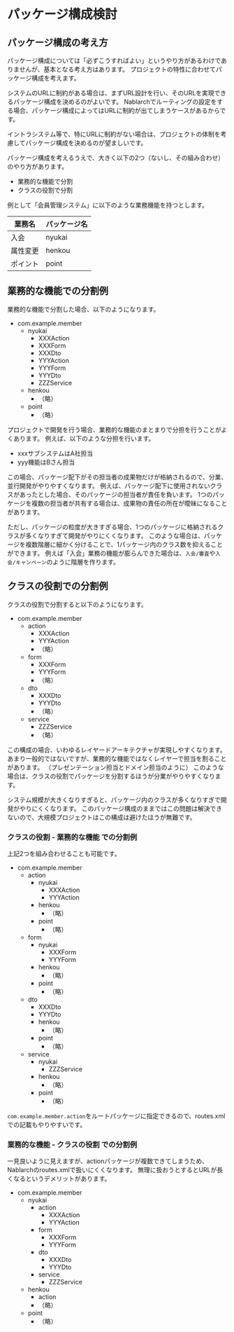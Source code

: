 # パッケージ構成検討

## パッケージ構成の考え方

パッケージ構成については「必ずこうすればよい」というやり方があるわけでありませんが、基本となる考え方はあります。
プロジェクトの特性に合わせてパッケージ構成を考えます。

システムのURLに制約がある場合は、まずURL設計を行い、そのURLを実現できるパッケージ構成を決めるのがよいです。
Nablarchでルーティングの設定をする場合、パッケージ構成によってはURLに制約が出てしまうケースがあるからです。

イントラシステム等で、特にURLに制約がない場合は、プロジェクトの体制を考慮してパッケージ構成を決めるのが望ましいです。


パッケージ構成を考えるうえで、大きく以下の2つ（ないし、その組み合わせ）のやり方があります。

- 業務的な機能で分割
- クラスの役割で分割


例として「会員管理システム」に以下のような業務機能を持つとします。

| 業務名   | パッケージ名 |
|----------|--------------|
| 入会     | nyukai       |
| 属性変更 | henkou       |
| ポイント | point        |

## 業務的な機能での分割例

業務的な機能で分割した場合、以下のようになります。

- com.example.member
  - nyukai
    - XXXAction
    - XXXForm
    - XXXDto
    - YYYAction
    - YYYForm
    - YYYDto
    - ZZZService
  - henkou
    - （略）
  - point
    - （略）



プロジェクトで開発を行う場合、業務的な機能のまとまりで分担を行うことがよくあります。
例えば、以下のような分担を行います。

- xxxサブシステムはA社担当
- yyy機能はBさん担当

この場合、パッケージ配下がその担当者の成果物だけが格納されるので、分業、並行開発がやりやすくなります。
例えば、パッケージ配下に使用されないクラスがあったとした場合、そのパッケージの担当者が責任を負います。
1つのパッケージを複数の担当者が共有する場合は、成果物の責任の所在が曖昧になることがあります。

ただし、パッケージの粒度が大きすぎる場合、1つのパッケージに格納されるクラスが多くなりすぎて開発がやりにくくなります。
このような場合は、パッケージを複数階層に細かく分けることで、1パッケージ内のクラス数を抑えることができます。
例えば「入会」業務の機能が膨らんできた場合は、`入会/審査`や`入会/キャンペーン`のように階層を作ります。


## クラスの役割での分割例

クラスの役割で分割すると以下のようになります。

- com.example.member
  - action
    - XXXAction
    - YYYAction
    -  （略）
  - form
    - XXXForm
    - YYYForm
    -  （略）
  - dto
    - XXXDto
    - YYYDto
    -  （略）
  - service
    - ZZZService
    -  （略）

この構成の場合、いわゆるレイヤードアーキテクチャが実現しやすくなります。
あまり一般的ではないですが、業務的な機能ではなくレイヤーで担当を割ることがあります。
（プレゼンテーション担当とドメイン担当のように）
このような場合は、クラスの役割でパッケージを分割するほうが分業がやりやすくなります。

システム規模が大きくなりすぎると、パッケージ内のクラスが多くなりすぎで開発がやりにくくなります。
このパッケージ構成のままではこの問題は解決できないので、大規模プロジェクトはこの構成は避けたほうが無難です。


### クラスの役割 - 業務的な機能 での分割例

上記2つを組み合わせることも可能です。


- com.example.member
  - action
    - nyukai
      - XXXAction
      - YYYAction
    - henkou
      - （略）
    - point
      - （略）
  - form
    - nyukai
      - XXXForm
      - YYYForm
    - henkou
      - （略）
    - point
      - （略）
  - dto
      - XXXDto
      - YYYDto
    - henkou
      - （略）
    - point
      - （略）
  - service
    - nyukai
      - ZZZService
    - henkou
      - （略）
    - point
      - （略）

`com.example.member.action`をルートパッケージに指定できるので、routes.xmlでの記載もやりやすいです。
    

### 業務的な機能 - クラスの役割 での分割例

一見良いように見えますが、actionパッケージが複数できてしまうため、Nablarchのroutes.xmlで扱いにくくなります。
無理に扱おうとするとURLが長くなるというデメリットがあります。

- com.example.member
  - nyukai
    - action
      - XXXAction
      - YYYAction
    - form
      - XXXForm
      - YYYForm
    - dto
      - XXXDto
      - YYYDto
    - service
      - ZZZService
  - henkou
    - action
    - （略）
  - point
    - （略）



